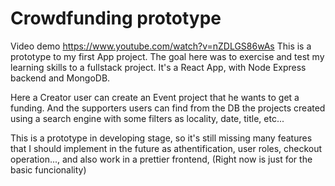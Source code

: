 # Crowdfunding prototype
Video demo https://www.youtube.com/watch?v=nZDLGS86wAs
This is a prototype to my first App project. The goal here was to exercise and test my learning skills to a fullstack project.
It's a React App, with Node Express backend and MongoDB. 

Here a Creator user can create an Event project that he wants to get a funding. And the supporters users can find from the DB the projects created using a search engine with some filters as locality, date, title, etc...

This is a prototype in developing stage, so it's still missing  many features that I should implement in the future as athentification, user roles, checkout operation..., and also work in a prettier frontend, (Right now is just for the basic funcionality) 




